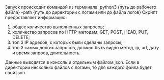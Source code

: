 Запуск происходит командой из терминала: python3 {путь до рабочего файла} -path {путь до директории с логами или до файла логов}
Скрипт предоставляет информацию:
  1) общее количество выполненных запросов;
  2) количество запросов по HTTP-методам: GET, POST, HEAD, PUT, DELETE;
  3) топ 3 IP адресов, с которых были сделаны запросы;
  4) топ 3 самых долгих запросов, должно быть видно метод, ip, url, дату и время запроса, длительность.
 
Данные выводятся в консоль и отдельным файлом json. Если в директории несколько файлов с логами, то для каждого файла будет свой json.
